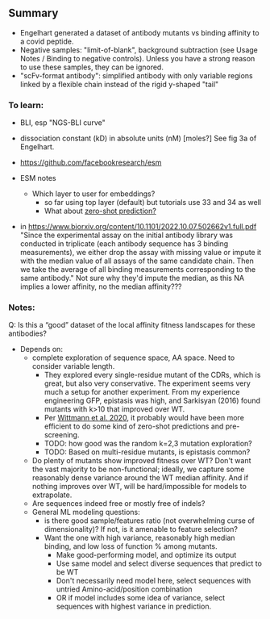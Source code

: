 ## Summary
- Engelhart generated a dataset of antibody mutants vs binding affinity to a covid peptide.
- Negative samples: "limit-of-blank", background subtraction (see Usage Notes / Binding to negative controls). Unless you have a strong reason to use these samples, they can be ignored.
- "scFv-format antibody": simplified antibody with only variable regions linked by a flexible chain instead of the rigid y-shaped "tail"


### To learn:
- BLI, esp "NGS-BLI curve"
- dissociation constant (kD) in absolute units (nM) [moles?] See fig 3a of Engelhart.
- https://github.com/facebookresearch/esm

- ESM notes
  - Which layer to user for embeddings?
    - so far using top layer (default) but tutorials use 33 and 34 as well
    - What about [zero-shot prediction?](https://www.biorxiv.org/content/10.1101/2021.07.09.450648v2) 
- in https://www.biorxiv.org/content/10.1101/2022.10.07.502662v1.full.pdf "Since the experimental assay on the initial antibody library was conducted in triplicate (each antibody sequence has 3 binding measurements), we either drop the assay with missing value or impute it with the median value of all assays of the same candidate chain. Then we take the average of all binding measurements corresponding to the same antibody." Not sure why they'd impute the median, as this NA implies a lower affinity, no the median affinity???


### Notes:
Q: Is this a “good” dataset of the local affinity fitness landscapes for these antibodies?
- Depends on:
  - complete exploration of sequence space, AA space. Need to consider variable length.
	- They explored every single-residue mutant of the CDRs, which is great, but also very conservative. The experiment seems very much a setup for another experiment. From my experience engineering GFP, epistasis was high, and Sarkisyan (2016) found mutants with k>10 that improved over WT.
	- Per [Wittmann et al. 2020](https://www.biorxiv.org/content/10.1101/2020.12.04.408955v1.full.pdf), it probably would have been more efficient to do some kind of zero-shot predictions and pre-screening. 
	- TODO: how good was the random k=2,3 mutation exploration?
	- TODO: Based on multi-residue mutants, is epistasis common?
  - Do plenty of mutants show improved fitness over WT? Don't want the vast majority to be non-functional; ideally, we capture some reasonably dense variance around the WT median affinity. And if nothing improves over WT, will be hard/impossible for models to extrapolate.
  - Are sequences indeed free or mostly free of indels?
  - General ML modeling questions: 
    - is there good sample/features ratio (not overwhelming curse of dimensionality)? If not, is it amenable to feature selection?
	- Want the one with high variance, reasonably high median binding, and low loss of function % among mutants.
		- Make good-performing model, and optimize its output
		- Use same model and select diverse sequences that predict to be WT
		- Don't necessarily need model here, select sequences with untried Amino-acid/position combination
		- OR if model includes some idea of variance, select sequences with highest variance in prediction.